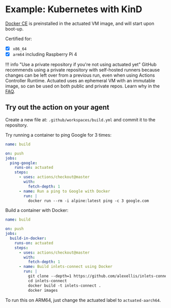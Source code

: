 # Example: Kubernetes with KinD

[Docker CE](https://docker.io) is preinstalled in the actuated VM image, and will start upon boot-up.

Certified for:

- [x] `x86_64`
- [x] `arm64` including Raspberry Pi 4

!!! info "Use a private repository if you're not using actuated yet"
    GitHub recommends using a private repository with self-hosted runners because changes can be left over from a previous run, even when using Actions Controller Runtime. Actuated uses an ephemeral VM with an immutable image, so can be used on both public and private repos. Learn why in the [FAQ](/faq.md).

## Try out the action on your agent

Create a new file at: `.github/workspaces/build.yml` and commit it to the repository.

Try running a container to ping Google for 3 times:

```yaml
name: build

on: push
jobs:
  ping-google:
    runs-on: actuated
    steps:
      - uses: actions/checkout@master
        with:
          fetch-depth: 1
      - name: Run a ping to Google with Docker
        run: |
          docker run --rm -i alpine:latest ping -c 3 google.com
```

Build a container with Docker:

```yaml
name: build

on: push
jobs:
  build-in-docker:
    runs-on: actuated
    steps:
      - uses: actions/checkout@master
        with:
          fetch-depth: 1
      - name: Build inlets-connect using Docker
        run: |
          git clone --depth=1 https://github.com/alexellis/inlets-connect
          cd inlets-connect
          docker build -t inlets-connect .
          docker images
```

To run this on ARM64, just change the actuated label to `actuated-aarch64`.